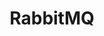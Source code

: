 ---
layout: list
title: RabbitMQ
slug: rabbitmq
menu: true
order: 1
description: >
  Hydejack is a pretentious two-column [Jekyll](http://jekyllrb.com/) theme, stolen by
  [@qwtel](https://twitter.com/qwtel) from [Hyde](http://hyde.getpoole.com).
  You could say it was.. [hydejacked](http://media3.giphy.com/media/makedRIckZBW8/giphy.gif).
  Open `_featured_tags/hydejack.md` to edit this text.
---